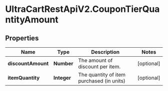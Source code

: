 # UltraCartRestApiV2.CouponTierQuantityAmount

## Properties
Name | Type | Description | Notes
------------ | ------------- | ------------- | -------------
**discountAmount** | **Number** | The amount of discount per item. | [optional] 
**itemQuantity** | **Integer** | The quantity of item purchased (in units) | [optional] 


